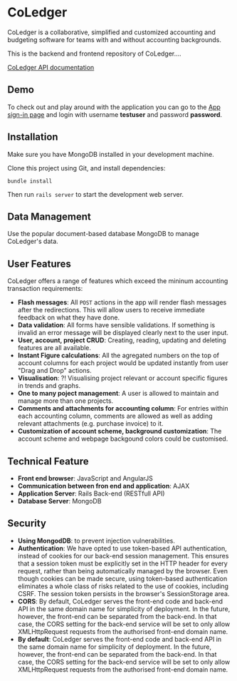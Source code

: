 CoLedger
=====================

CoLedger is a collaborative, simplified and customized accounting and budgeting software for teams with and without accounting backgrounds.

This is the backend and frontend repository of CoLedger....

[CoLedger API documentation](http://docs.coledger.apiary.io)

## Demo

To check out and play around with the application you can go to the [App sign-in page](https://coledgerapp.herokuapp.com/users/sign_in) and login with username **testuser** and password **password**.

## Installation

Make sure you have MongoDB installed in your development machine.

Clone this project using Git, and install dependencies:

```
bundle install
```

Then run `rails server` to start the development web server.

## Data Management
Use the popular document-based database MongoDB to manage CoLedger's data.

## User Features

CoLedger offers a range of features which exceed the mininum accounting transaction requirements:

* **Flash messages**: All `POST` actions in the app will render flash messages after the redirections. This will allow users to receive immediate feedback on what they have done.
* **Data validation**: All forms have sensible validations. If something is invalid an error message will be displayed clearly next to the user input.
* **User, account, project CRUD**: Creating, reading, updating and deleting features are all available.
* **Instant Figure calculations**: All the agregated numbers on the top of account columns for each project would be updated instantly from user "Drag and Drop" actions.
* **Visualisation**: ?! Visualising project relevant or account specific figures in trends and graphs.
* **One to many poject management**: A user is allowed to maintain and manage more than one projects.  
* **Comments and attachments for accounting column**: For entries within each accounting column, comments are allowed as well as adding relevant attachments (e.g. purchase invoice) to it.
* **Customization of account scheme, background customization**: The account scheme and webpage backgound colors could be customised.

## Technical Feature
* **Front end browser**: JavaScript and AngularJS
* **Communication between fron end and application**: AJAX
* **Application Server**: Rails Back-end (RESTfull API)
* **Database Server**: MongoDB

## Security
* **Using MongodDB**: to prevent injection vulnerabilities.
* **Authentication**: We have opted to use token-based API authentication, instead of cookies for our back-end session management. This ensures that a session token must be explicitly set in the HTTP header for every request, rather than being automatically managed by the browser. Even though cookies can be made secure, using token-based authentication eliminates a whole class of risks related to the use of cookies, including CSRF. The session token persists in the browser's SessionStorage area.
* **CORS**: By default, CoLedger serves the front-end code and back-end API in the same domain name for simplicity of deployment. In the future, however, the front-end can be separated from the back-end. In that case, the CORS setting for the back-end service will be set to only allow XMLHttpRequest requests from the authorised front-end domain name.
* **By default**: CoLedger serves the front-end code and back-end API in the same domain name for simplicity of deployment. In the future, however, the front-end can be separated from the back-end. In that case, the CORS setting for the back-end service will be set to only allow XMLHttpRequest requests from the authorised front-end domain name.

